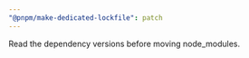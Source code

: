 ```yaml
---
"@pnpm/make-dedicated-lockfile": patch
---
```


Read the dependency versions before moving node_modules.
